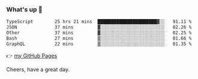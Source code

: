 ### What's up 👋

<!--START_SECTION:waka-->

```txt
TypeScript        25 hrs 21 mins  ██████████████████████▓░░   91.11 %
JSON              37 mins         ▓░░░░░░░░░░░░░░░░░░░░░░░░   02.26 %
Other             37 mins         ▓░░░░░░░░░░░░░░░░░░░░░░░░   02.25 %
Bash              27 mins         ▒░░░░░░░░░░░░░░░░░░░░░░░░   01.66 %
GraphQL           22 mins         ▒░░░░░░░░░░░░░░░░░░░░░░░░   01.35 %
```

<!--END_SECTION:waka-->

👉 [my GitHub Pages](https://ykzhukian.github.io)

Cheers, have a great day.

